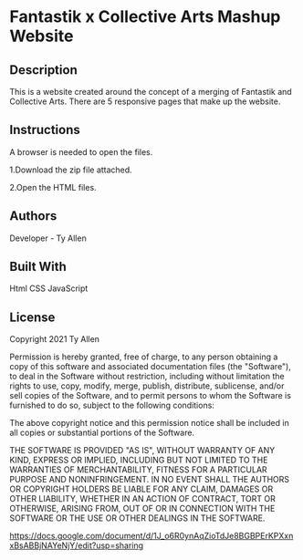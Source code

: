 # Fantastik x Collective Arts Mashup Website

## Description

This is a website created around the concept of a merging of Fantastik and Collective Arts. There are 5 responsive pages that make up the website.

## Instructions

A browser is needed to open the files.

1.Download the zip file attached.

2.Open the HTML files.

## Authors

Developer - Ty Allen

## Built With

Html
CSS
JavaScript

## License

Copyright 2021 Ty Allen

Permission is hereby granted, free of charge, to any person obtaining a copy of this software and associated documentation files (the "Software"), to deal in the Software without restriction, including without limitation the rights to use, copy, modify, merge, publish, distribute, sublicense, and/or sell copies of the Software, and to permit persons to whom the Software is furnished to do so, subject to the following conditions:

The above copyright notice and this permission notice shall be included in all copies or substantial portions of the Software.

THE SOFTWARE IS PROVIDED "AS IS", WITHOUT WARRANTY OF ANY KIND, EXPRESS OR IMPLIED, INCLUDING BUT NOT LIMITED TO THE WARRANTIES OF MERCHANTABILITY, FITNESS FOR A PARTICULAR PURPOSE AND NONINFRINGEMENT. IN NO EVENT SHALL THE AUTHORS OR COPYRIGHT HOLDERS BE LIABLE FOR ANY CLAIM, DAMAGES OR OTHER LIABILITY, WHETHER IN AN ACTION OF CONTRACT, TORT OR OTHERWISE, ARISING FROM, OUT OF OR IN CONNECTION WITH THE SOFTWARE OR THE USE OR OTHER DEALINGS IN THE SOFTWARE.


https://docs.google.com/document/d/1J_o6R0ynAqZioTdJe8BGBPErKPXxnxBsABBjNAYeNjY/edit?usp=sharing
